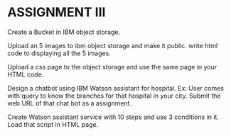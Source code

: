 # ASSIGNMENT III
Create a Bucket in IBM object storage.

Upload an 5 images to ibm object storage and make it public. write html code to displaying all the 5 images.

Upload a css page to the object storage and use the same page in your HTML code.

Design a chatbot using IBM Watson assistant for hospital. Ex: User comes with query to know the branches for that hospital in your city. Submit the web URL of that chat bot as a assignment.

Create Watson assistant service with 10 steps and use 3 conditions in it. Load that script in HTML page.
